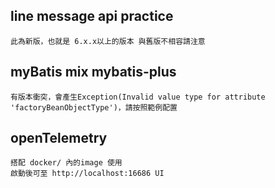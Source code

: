 ## line message api practice 
    此為新版，也就是 6.x.x以上的版本 與舊版不相容請注意
## myBatis mix mybatis-plus
    有版本衝突，會產生Exception(Invalid value type for attribute 'factoryBeanObjectType')，請按照範例配置
## openTelemetry
    搭配 docker/ 內的image 使用
    啟動後可至 http://localhost:16686 UI 
